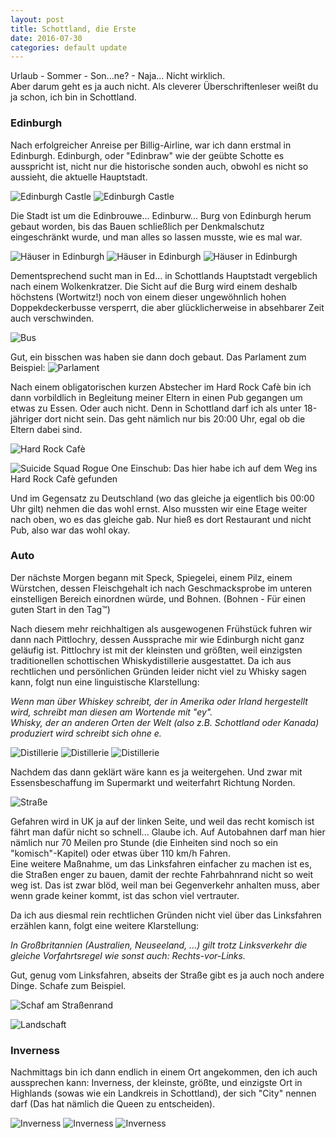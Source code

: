 ```yaml
---
layout: post
title: Schottland, die Erste
date: 2016-07-30
categories: default update
---
```


Urlaub - Sommer - Son...ne? - Naja... Nicht wirklich.  
Aber darum geht es ja auch nicht. Als cleverer Überschriftenleser weißt du ja schon, ich bin in Schottland.

### Edinburgh

Nach erfolgreicher Anreise per Billig-Airline, war ich dann erstmal in Edinburgh.
Edinburgh, oder "Edinbraw" wie der geübte Schotte es ausspricht ist, nicht nur die historische sonden auch, obwohl es nicht so aussieht, die aktuelle Hauptstadt.

![Edinburgh Castle](/assets/20160730/_DSC0528.jpg)
![Edinburgh Castle](/assets/20160730/_DSC0552.jpg)

Die Stadt ist um die Edinbrouwe... Edinburw... Burg von Edinburgh herum gebaut worden, bis das Bauen schließlich per Denkmalschutz eingeschränkt wurde, und man alles so lassen musste, wie es mal war.

![Häuser in Edinburgh](/assets/20160730/_DSC0554.jpg)
![Häuser in Edinburgh](/assets/20160730/_DSC0559.jpg)
![Häuser in Edinburgh](/assets/20160730/_DSC0580.jpg)

Dementsprechend sucht man in Ed... in Schottlands Hauptstadt vergeblich nach einem Wolkenkratzer.
Die Sicht auf die Burg wird einem deshalb höchstens (Wortwitz!) noch von einem dieser ungewöhnlich hohen Doppekdeckerbusse versperrt, die aber glücklicherweise in absehbarer Zeit auch verschwinden.

![Bus](/assets/20160730/_DSC0564.jpg)

Gut, ein bisschen was haben sie dann doch gebaut. Das Parlament zum Beispiel:
![Parlament](/assets/20160730/_DSC0612.jpg)

Nach einem obligatorischen kurzen Abstecher im Hard Rock Cafè bin ich dann vorbildlich in Begleitung meiner Eltern in einen Pub gegangen um etwas zu Essen. Oder auch nicht. Denn in Schottland darf ich als unter 18-jähriger dort nicht sein. Das geht nämlich nur bis 20:00 Uhr, egal ob die Eltern dabei sind.

![Hard Rock Cafè](/assets/20160730/_DSC0637.jpg)

![Suicide Squad Rogue One](/assets/20160730/_DSC0640.jpg)
Einschub: Das hier habe ich auf dem Weg ins Hard Rock Cafè gefunden

Und im Gegensatz zu Deutschland (wo das gleiche ja eigentlich bis 00:00 Uhr gilt) nehmen die das wohl ernst. Also mussten wir eine Etage weiter nach oben, wo es das gleiche gab. Nur hieß es dort Restaurant und nicht Pub, also war das wohl okay.

### Auto

Der nächste Morgen begann mit Speck, Spiegelei, einem Pilz, einem Würstchen, dessen Fleischgehalt ich nach Geschmacksprobe im unteren einstelligen Bereich einordnen würde, und Bohnen. (Bohnen - Für einen guten Start in den Tag:tm:)

Nach diesem mehr reichhaltigen als ausgewogenen Frühstück fuhren wir dann nach Pittlochry, dessen Aussprache mir wie Edinburgh nicht ganz geläufig ist. Pittlochry ist mit der kleinsten und größten, weil einzigsten traditionellen schottischen Whiskydistillerie ausgestattet. Da ich aus rechtlichen und persönlichen Gründen leider nicht viel zu Whisky sagen kann, folgt nun eine linguistische Klarstellung:

*Wenn man über Whiskey schreibt, der in Amerika oder Irland hergestellt wird, schreibt man diesen am Wortende mit "ey".  
Whisky, der an anderen Orten der Welt (also z.B. Schottland oder Kanada) produziert wird schreibt sich ohne e.*

![Distillerie](/assets/20160730/_DSC0666.jpg)
![Distillerie](/assets/20160730/_DSC0677.jpg)
![Distillerie](/assets/20160730/_DSC0683.jpg)

Nachdem das dann geklärt wäre kann es ja weitergehen. Und zwar mit Essensbeschaffung im Supermarkt und weiterfahrt Richtung Norden.

![Straße](/assets/20160730/_DSC0654.jpg)

Gefahren wird in UK ja auf der linken Seite, und weil das recht komisch ist fährt man dafür nicht so schnell... Glaube ich. Auf Autobahnen darf man hier nämlich nur 70 Meilen pro Stunde (die Einheiten sind noch so ein "komisch"-Kapitel) oder etwas über 110 km/h Fahren.  
Eine weitere Maßnahme, um das Linksfahren einfacher zu machen ist es, die Straßen enger zu bauen, damit der rechte Fahrbahnrand nicht so weit weg ist. Das ist zwar blöd, weil man bei Gegenverkehr anhalten muss, aber wenn grade keiner kommt, ist das schon viel vertrauter.

Da ich aus diesmal rein rechtlichen Gründen nicht viel über das Linksfahren erzählen kann, folgt eine weitere Klarstellung:

*In Großbritannien (Australien, Neuseeland, ...) gilt trotz Linksverkehr die gleiche Vorfahrtsregel wie sonst auch: Rechts-vor-Links.*

Gut, genug vom Linksfahren, abseits der Straße gibt es ja auch noch andere Dinge. Schafe zum Beispiel.

![Schaf am Straßenrand](/assets/20160730/_DSC0741.jpg)

![Landschaft](/assets/20160730/hdr1.jpg)

### Inverness

Nachmittags bin ich dann endlich in einem Ort angekommen, den ich auch aussprechen kann: Inverness, der kleinste, größte, und einzigste Ort in Highlands (sowas wie ein Landkreis in Schottland), der sich "City" nennen darf (Das hat nämlich die Queen zu entscheiden).

![Inverness](/assets/20160730/_DSC0749.jpg)
![Inverness](/assets/20160730/_DSC0751.jpg)
![Inverness](/assets/20160730/_DSC0757.jpg)
